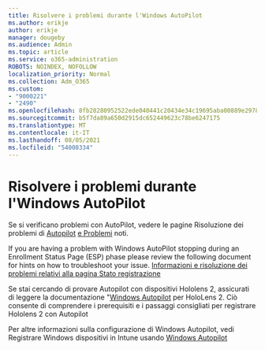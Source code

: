 ```yaml
---
title: Risolvere i problemi durante l'Windows AutoPilot
ms.author: erikje
author: erikje
manager: dougeby
ms.audience: Admin
ms.topic: article
ms.service: o365-administration
ROBOTS: NOINDEX, NOFOLLOW
localization_priority: Normal
ms.collection: Adm_O365
ms.custom:
- "9000221"
- "2490"
ms.openlocfilehash: 8fb28280952522ede040441c20434e34c19695aba00889e2978ed98ef1544819
ms.sourcegitcommit: b5f7da89a650d2915dc652449623c78be6247175
ms.translationtype: MT
ms.contentlocale: it-IT
ms.lasthandoff: 08/05/2021
ms.locfileid: "54008334"
---
```

# <a name="troubleshoot-issues-when-using-windows-autopilot"></a>Risolvere i problemi durante l'Windows AutoPilot

Se si verificano problemi con AutoPilot, vedere le pagine Risoluzione dei problemi di [Autopilot](https://docs.microsoft.com/windows/deployment/windows-autopilot/troubleshooting) [e Problemi](https://docs.microsoft.com/windows/deployment/windows-autopilot/known-issues) noti.

If you are having a problem with Windows AutoPilot stopping during an Enrollment Status Page (ESP) phase please review the following document for hints on how to troubleshoot your issue. [Informazioni e risoluzione dei problemi relativi alla pagina Stato registrazione](https://docs.microsoft.com/troubleshoot/mem/intune/understand-troubleshoot-esp)

Se stai cercando di provare Autopilot con dispositivi Hololens 2, assicurati di leggere la documentazione "[Windows Autopilot](https://docs.microsoft.com/hololens/hololens2-autopilot) per HoloLens 2. Ciò consente di comprendere i prerequisiti e i passaggi consigliati per registrare Hololens 2 con Autopilot  

Per altre informazioni sulla configurazione di Windows Autopilot, vedi Registrare Windows dispositivi in Intune usando [Windows Autopilot](https://docs.microsoft.com/intune/enrollment/enrollment-autopilot)